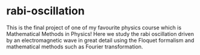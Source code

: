# rabi-oscillation
This is the final project of one of my favourite physics course which is Mathematical Methods in Physics! Here we study the rabi oscillation driven by an electromagnetic wave in great detail using the Floquet formalism and mathematical methods such as Fourier transformation. 
